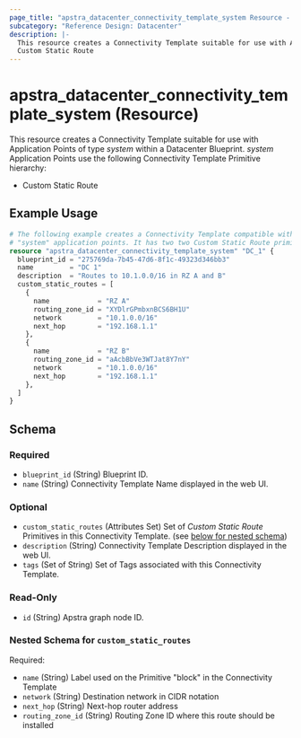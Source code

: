 ```yaml
---
page_title: "apstra_datacenter_connectivity_template_system Resource - terraform-provider-apstra"
subcategory: "Reference Design: Datacenter"
description: |-
  This resource creates a Connectivity Template suitable for use with Application Points of type system within a Datacenter Blueprint. system Application Points use the following Connectivity Template Primitive hierarchy:
  Custom Static Route
---
```


# apstra_datacenter_connectivity_template_system (Resource)

This resource creates a Connectivity Template suitable for use with Application Points of type *system* within a Datacenter Blueprint. *system* Application Points use the following Connectivity Template Primitive hierarchy:
 - Custom Static Route


## Example Usage

```terraform
# The following example creates a Connectivity Template compatible with
# "system" application points. It has two two Custom Static Route primitives.
resource "apstra_datacenter_connectivity_template_system" "DC_1" {
  blueprint_id = "275769da-7b45-47d6-8f1c-49323d346bb3"
  name         = "DC 1"
  description  = "Routes to 10.1.0.0/16 in RZ A and B"
  custom_static_routes = [
    {
      name            = "RZ A"
      routing_zone_id = "XYDlrGPmbxnBCS6BH1U"
      network         = "10.1.0.0/16"
      next_hop        = "192.168.1.1"
    },
    {
      name            = "RZ B"
      routing_zone_id = "aAcbBbVe3WTJat8Y7nY"
      network         = "10.1.0.0/16"
      next_hop        = "192.168.1.1"
    },
  ]
}
```

<!-- schema generated by tfplugindocs -->
## Schema

### Required

- `blueprint_id` (String) Blueprint ID.
- `name` (String) Connectivity Template Name displayed in the web UI.

### Optional

- `custom_static_routes` (Attributes Set) Set of *Custom Static Route* Primitives in this Connectivity Template. (see [below for nested schema](#nestedatt--custom_static_routes))
- `description` (String) Connectivity Template Description displayed in the web UI.
- `tags` (Set of String) Set of Tags associated with this Connectivity Template.

### Read-Only

- `id` (String) Apstra graph node ID.

<a id="nestedatt--custom_static_routes"></a>
### Nested Schema for `custom_static_routes`

Required:

- `name` (String) Label used on the Primitive "block" in the Connectivity Template
- `network` (String) Destination network in CIDR notation
- `next_hop` (String) Next-hop router address
- `routing_zone_id` (String) Routing Zone ID where this route should be installed




